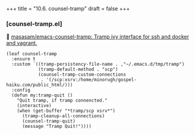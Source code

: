 +++
title = "10.6. counsel-tramp"
draft = false
+++
### [counsel-tramp.el] 
🔗 [masasam/emacs-counsel-tramp: Tramp ivy interface for ssh and docker and ‎vagrant.](https://github.com/masasam/emacs-counsel-tramp) 

```elisp
(leaf counsel-tramp
  :ensure t
  :custom `((tramp-persistency-file-name . ,"~/.emacs.d/tmp/tramp")
	        (tramp-default-method . "scp")
	        (counsel-tramp-custom-connections
	         . '(/scp:xsrv:/home/minorugh/gospel-haiku.com/public_html/)))
  :config
  (defun my:tramp-quit ()
	"Quit tramp, if tramp connencted."
	(interactive)
	(when (get-buffer "*tramp/scp xsrv*")
	  (tramp-cleanup-all-connections)
	  (counsel-tramp-quit)
	  (message "Tramp Quit!"))))
```
